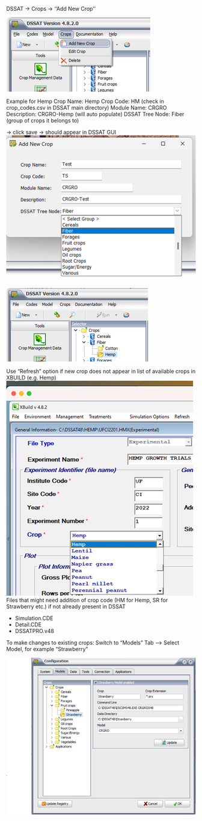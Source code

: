 
DSSAT → Crops → ‘‘Add New Crop’’

![](Pasted%20image%2020231213182314.png)

Example for Hemp
Crop Name: Hemp
Crop Code: HM (check in crop_codes.csv in DSSAT main directory)
Module Name: CRGRO
Description: CRGRO-Hemp (will auto populate)
DSSAT Tree Node: Fiber (group of crops it belongs to)

→ click save → should appear in DSSAT GUI
![](Pasted%20image%2020231213191921.png)

![](Pasted%20image%2020231213192045.png) 

Use “Refresh” option if new crop does not appear in list of available crops in XBUILD (e.g. Hemp)
![](Pasted%20image%2020231213192510.png)
Files that might need addition of crop code (HM for Hemp, SR for Strawberry etc.) if not already present in DSSAT
- Simulation.CDE
- Detail.CDE
- DSSATPRO.v48

To make changes to existing crops: Switch to “Models” Tab --> Select Model, for example  “Strawberry” 

![](Pasted%20image%2020231213192400.png)